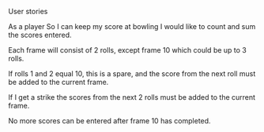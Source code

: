 User stories

As a player
So I can keep my score at bowling
I would like to count and sum the scores entered.

Each frame will consist of 2 rolls, except frame 10 which could be up to 3 rolls.

If rolls 1 and 2 equal 10, this is a spare, and the score from the next roll must be added to the current frame.

If I get a strike the scores from the next 2 rolls must be added to the current frame.

No more scores can be entered after frame 10 has completed.
